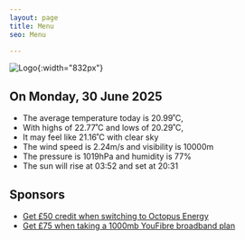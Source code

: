 ```yaml
---
layout: page
title: Menu
seo: Menu

---
```


![Logo](/images/logo.jpg){:width="832px"}

<!-- weather_marker starts -->
## On Monday, 30 June 2025

- The average temperature today is 20.99˚C,
- With highs of 22.77˚C and lows of 20.29˚C,
- It may feel like 21.16˚C with clear sky
- The wind speed is 2.24m/s and visibility is 10000m
- The pressure is 1019hPa and humidity is 77%
- The sun will rise at 03:52 and set at 20:31

<!-- weather_marker ends -->

## Sponsors

- [Get £50 credit when switching to Octopus Energy](https://bit.ly/3oD1nnS)
- [Get £75 when taking a 1000mb YouFibre broadband plan](https://aklam.io/91zWhU?)
